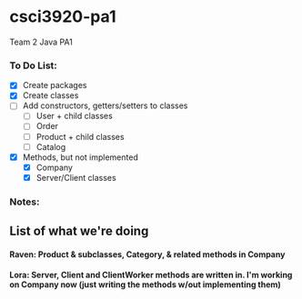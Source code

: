 # csci3920-pa1
Team 2 Java PA1

### To Do List:
- [X] Create packages 
- [X] Create classes
- [ ] Add constructors, getters/setters to classes
  - [ ] User + child classes
  - [ ] Order
  - [ ] Product + child classes
  - [ ] Catalog
- [X] Methods, but not implemented
  - [X] Company
  - [X] Server/Client classes

### Notes:

## List of what we're doing
#### Raven: Product & subclasses, Category, & related methods in Company
#### Lora: Server, Client and ClientWorker methods are written in. I'm working on Company now (just writing the methods w/out implementing them)

